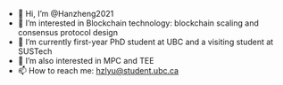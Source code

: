 - 👋 Hi, I’m @Hanzheng2021
- 👀 I’m interested in Blockchain technology: blockchain scaling and consensus protocol design
- 🌱 I’m currently first-year PhD student at UBC and a visiting student at SUSTech
- 💞️ I’m also interested in MPC and TEE
- 📫 How to reach me: hzlyu@student.ubc.ca

<!---
Hanzheng2021/Hanzheng2021 is a ✨ special ✨ repository because its `README.md` (this file) appears on your GitHub profile.
You can click the Preview link to take a look at your changes.
--->
